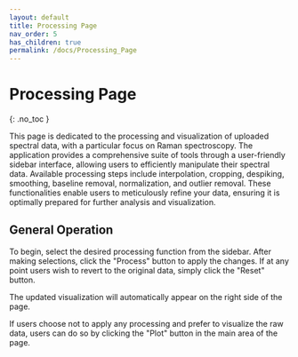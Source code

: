 ```yaml
---
layout: default
title: Processing Page
nav_order: 5
has_children: true
permalink: /docs/Processing_Page
---
```


# Processing Page
{: .no_toc }

This page is dedicated to the processing and visualization of uploaded spectral data, with a particular focus on Raman spectroscopy. The application provides a comprehensive suite of tools through a user-friendly sidebar interface, allowing users to efficiently manipulate their spectral data. Available processing steps include interpolation, cropping, despiking, smoothing, baseline removal, normalization, and outlier removal. These functionalities enable users to meticulously refine your data, ensuring it is optimally prepared for further analysis and visualization.


## General Operation

To begin, select the desired processing function from the sidebar. After making selections, click the "Process" button to apply the changes. If at any point users wish to revert to the original data, simply click the "Reset" button.

The updated visualization will automatically appear on the right side of the page.

If users choose not to apply any processing and prefer to visualize the raw data, users can do so by clicking the "Plot" button in the main area of the page.